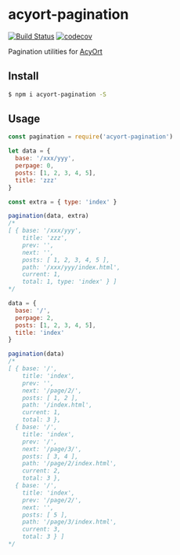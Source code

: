 # acyort-pagination

[![Build Status](https://travis-ci.org/acyortjs/acyort-pagination.svg?branch=master)](https://travis-ci.org/acyortjs/acyort-pagination)
[![codecov](https://codecov.io/gh/acyortjs/acyort-pagination/branch/master/graph/badge.svg)](https://codecov.io/gh/acyortjs/acyort-pagination)

Pagination utilities for [AcyOrt](https://github.com/acyortjs/acyort)

## Install

```bash
$ npm i acyort-pagination -S
```

## Usage

```js
const pagination = require('acyort-pagination')

let data = {
  base: '/xxx/yyy',
  perpage: 0,
  posts: [1, 2, 3, 4, 5],
  title: 'zzz'
}

const extra = { type: 'index' }

pagination(data, extra)
/*
[ { base: '/xxx/yyy',
    title: 'zzz',
    prev: '',
    next: '',
    posts: [ 1, 2, 3, 4, 5 ],
    path: '/xxx/yyy/index.html',
    current: 1,
    total: 1, type: 'index' } ]
*/

data = {
  base: '/',
  perpage: 2,
  posts: [1, 2, 3, 4, 5],
  title: 'index'
}

pagination(data)
/*
[ { base: '/',
    title: 'index',
    prev: '',
    next: '/page/2/',
    posts: [ 1, 2 ],
    path: '/index.html',
    current: 1,
    total: 3 },
  { base: '/',
    title: 'index',
    prev: '/',
    next: '/page/3/',
    posts: [ 3, 4 ],
    path: '/page/2/index.html',
    current: 2,
    total: 3 },
  { base: '/',
    title: 'index',
    prev: '/page/2/',
    next: '',
    posts: [ 5 ],
    path: '/page/3/index.html',
    current: 3,
    total: 3 } ]
*/
```
